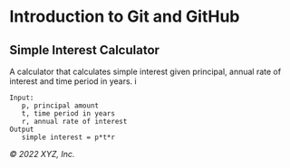 # Introduction to Git and GitHub

## Simple Interest Calculator

A calculator that calculates simple interest given principal, annual rate of interest and time period in years. i 

```
Input:
   p, principal amount
   t, time period in years
   r, annual rate of interest
Output
   simple interest = p*t*r
```

_© 2022 XYZ, Inc._
